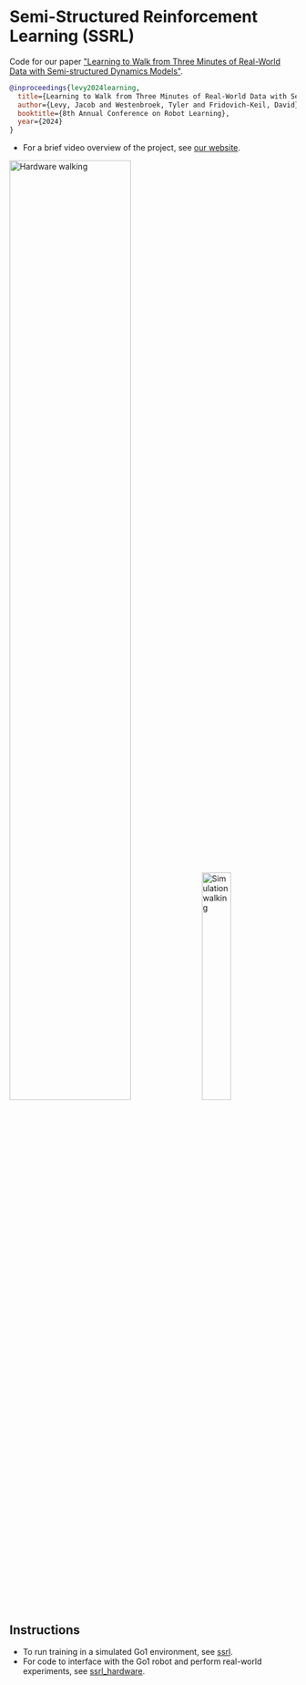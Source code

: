 # Semi-Structured Reinforcement Learning (SSRL)

Code for our paper ["Learning to Walk from Three Minutes of Real-World Data with Semi-structured Dynamics Models"](https://openreview.net/pdf?id=evCXwlCMIi).

```bibtex
@inproceedings{levy2024learning,
  title={Learning to Walk from Three Minutes of Real-World Data with Semi-structured Dynamics Models},
  author={Levy, Jacob and Westenbroek, Tyler and Fridovich-Keil, David},
  booktitle={8th Annual Conference on Robot Learning},
  year={2024}
}
```

- For a brief video overview of the project, see [our website](https://sites.google.com/utexas.edu/ssrl).

<img src="media/ground.gif" alt="Hardware walking" width="65%" style="margin-right: 10px;"><img src="media/sim.gif" alt="Simulation walking" width="32%">

## Instructions

- To run training in a simulated Go1 environment, see [ssrl](ssrl).
- For code to interface with the Go1 robot and perform real-world experiments, see [ssrl_hardware](ssrl_hardware).

